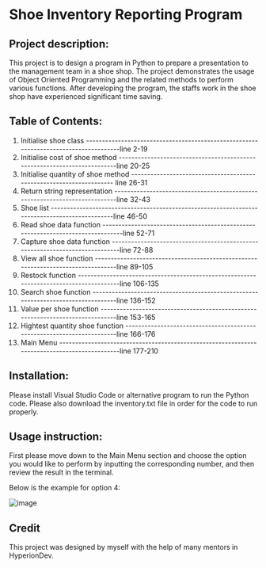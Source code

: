 # Shoe Inventory Reporting Program

## Project description:

This project is to design a program in Python to prepare a presentation to the management team in a shoe shop.
The project demonstrates the usage of Object Oriented Programming and the related methods to perform various functions.
After developing the program, the staffs work in the shoe shop have experienced significant time saving.

## Table of Contents:

1. Initialise shoe class  -------------------------------------------------------------------------------------line 2-19
2. Initialise cost of shoe method -------------------------------------------------------------------------line 20-25
3. Initialise quantity of shoe method -------------------------------------------------------------------- line 26-31
4. Return string representation ---------------------------------------------------------------------------line 32-43
5. Shoe list ----------------------------------------------------------------------------------------------line 46-50
6. Read shoe data function --------------------------------------------------------------------------------line 52-71
7. Capture shoe data function -----------------------------------------------------------------------------line 72-88
8. View all shoe function ---------------------------------------------------------------------------------line 89-105
9. Restock function ---------------------------------------------------------------------------------------line 106-135
10. Search shoe function ----------------------------------------------------------------------------------line 136-152
11. Value per shoe function -------------------------------------------------------------------------------line 153-165
12. Hightest quantity shoe function -----------------------------------------------------------------------line 166-176
13. Main Menu ---------------------------------------------------------------------------------------------line 177-210

## Installation:
Please install Visual Studio Code or alternative program to run the Python code.
Please also download the inventory.txt file in order for the code to run properly.

## Usage instruction:
First please move down to the Main Menu section and choose the option you would like to perform by inputting the corresponding number,
and then review the result in the terminal.

Below is the example for option 4:

![image](https://user-images.githubusercontent.com/118776194/212059486-bcb8bbeb-463c-41d4-aa0f-a2a9d7b3d309.png)

## Credit
This project was designed by myself with the help of many mentors in HyperionDev. 
